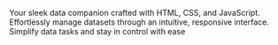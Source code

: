 Your sleek data companion crafted with HTML, CSS, and JavaScript. Effortlessly manage datasets through an intuitive, responsive interface. Simplify data tasks and stay in control with ease
